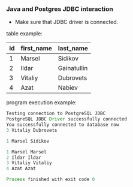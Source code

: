 ### Java and Postgres JDBC interaction 
* Make sure that JDBC driver is connected.

table example:

| id | first_name | last_name   |
|----|------------|-------------|
| 1  | Marsel     | Sidikov     |
| 2  | Ildar      | Gainatullin |
| 3  | Vitaliy    | Dubrovets   |
| 4  | Azat       | Nabiev      |

program execution example: 

```java
Testing connection to PostgreSQL JDBC
PostgreSQL JDBC Driver successfully connected
You successfully connected to database now
3 Vitaliy Dubrovets

1 Marsel Sidikov

1 Marsel Marsel
2 Ildar Ildar
3 Vitaliy Vitaliy
4 Azat Azat

Process finished with exit code 0
```



 
 